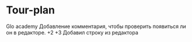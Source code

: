 # Tour-plan
Glo academy 
Добавление комментария, чтобы проверить появиться ли он в редакторе.
+2
+3
Добавил строку из редактора